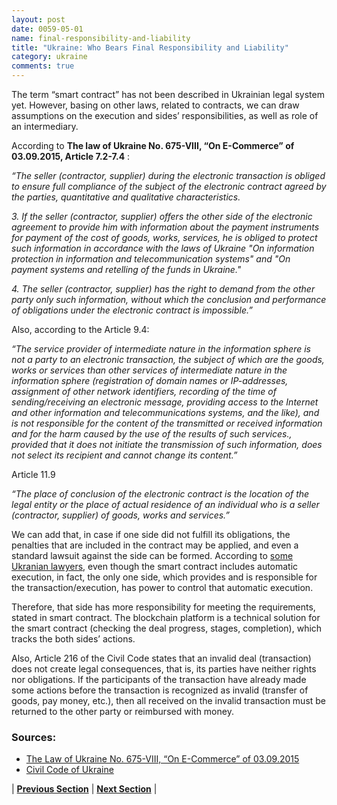 ```yaml
---
layout: post
date: 0059-05-01
name: final-responsibility-and-liability
title: "Ukraine: Who Bears Final Responsibility and Liability"
category: ukraine
comments: true
---
```



The term “smart contract” has not been described in Ukrainian legal system yet. However, basing on other laws, related to contracts, we can draw assumptions on the execution and sides’ responsibilities, as well as role of an intermediary.

According to **The law of Ukraine No. 675-VIII, “On E-Commerce” of 03.09.2015, Article 7.2-7.4** :

*“The seller (contractor, supplier) during the electronic transaction is obliged to ensure full compliance of the subject of the electronic contract agreed by the parties, quantitative and qualitative characteristics.*

*3. If the seller (contractor, supplier)  offers the other side of the electronic agreement to provide him with information about the payment instruments for payment of the cost of goods, works, services, he is obliged to protect such information in accordance with the laws of Ukraine "On information protection in information and telecommunication systems" and "On payment systems and retelling of the funds in Ukraine."*

*4. The seller (contractor, supplier) has the right to demand from the other party only such information, without which the conclusion and performance of obligations under the electronic contract is impossible.”*

Also, according to the Article 9.4:

*“The service provider of intermediate nature in the information sphere is not a party to an electronic transaction, the subject of which are the goods, works or services than other services of intermediate nature in the information sphere (registration of domain names or IP-addresses, assignment of other network identifiers, recording of the time of sending/receiving an electronic message, providing access to the Internet and other information and telecommunications systems, and the like), and is not responsible for the content of the transmitted or received information and for the harm caused by the use of the results of such services., provided that it does not initiate the transmission of such information, does not select its recipient and cannot change its content.”*

Article 11.9

*“The place of conclusion of the electronic contract is the location of the legal entity or the place of actual residence of an individual who is a seller (contractor, supplier) of goods, works and services.”*

We can add that, in case if one side did not fulfill its obligations, the penalties that are included in the contract may be applied, and even a standard lawsuit against the side can be formed. According to [some Ukranian lawyers](http://search.ligazakon.ua/l_doc2.nsf/link1/T150675.html), even though the smart contract includes automatic execution, in fact, the only one side, which provides and is responsible for the transaction/execution, has power to control that automatic execution.

Therefore, that side has more responsibility for meeting the requirements, stated in smart contract.  The blockchain platform is a technical solution for the smart contract (checking the deal progress, stages, completion), which tracks the both sides’ actions.   

Also, Article 216 of the Civil Code states that an invalid deal (transaction) does not create legal consequences, that is, its parties have neither rights nor obligations. If the participants of the transaction have already made some actions before the transaction is recognized as invalid (transfer of goods, pay money, etc.), then all received on the invalid transaction must be returned to the other party or reimbursed with money.

### Sources: ### 

-	[The Law of Ukraine No. 675-VIII, “On E-Commerce” of 03.09.2015](http://search.ligazakon.ua/l_doc2.nsf/link1/T150675.html)
-	[Civil Code of Ukraine](http://www.wipo.int/wipolex/en/details.jsp?id=6228)





| **[Previous Section]( https://neo-project.github.io/global-blockchain-compliance-hub//ukraine/ukraine-privacy-and-data-protection.html)** | **[Next Section]( https://neo-project.github.io/global-blockchain-compliance-hub//ukraine/ukraine-smart-contracts.html)** |

